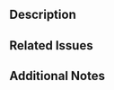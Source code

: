 ## Description
<!-- Provide a brief description of the changes in this PR -->

<!-- Remove the comments and fill in changelog
<details><summary>Changelog: minor</summary>

### Added 
* new feature X

### Updated 
* component Y

</details>
-->

## Related Issues
<!-- Link any related issues here using #issue-number -->

## Additional Notes
<!-- Add any additional notes for reviewers -->